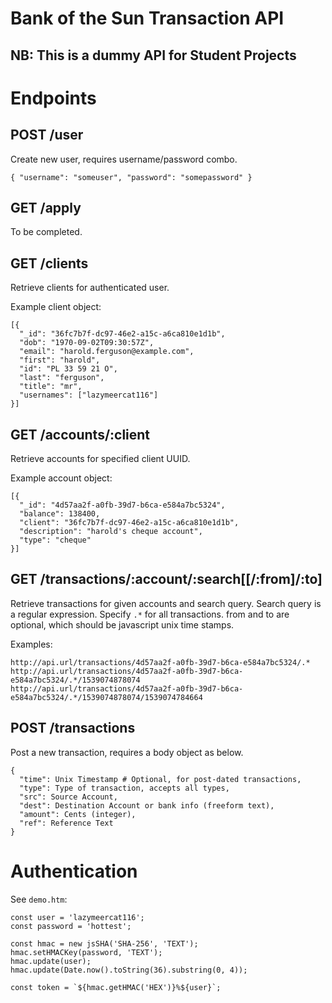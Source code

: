 # Bank of the Sun Transaction API
## NB: This is a dummy API for Student Projects

# Endpoints

## POST /user
Create new user, requires username/password combo.
```
{ "username": "someuser", "password": "somepassword" }
```

## GET /apply
To be completed.

## GET /clients
Retrieve clients for authenticated user.

Example client object:
```
[{
  "_id": "36fc7b7f-dc97-46e2-a15c-a6ca810e1d1b",
  "dob": "1970-09-02T09:30:57Z",
  "email": "harold.ferguson@example.com",
  "first": "harold",
  "id": "PL 33 59 21 O",
  "last": "ferguson",
  "title": "mr",
  "usernames": ["lazymeercat116"]
}]
```

## GET /accounts/:client
Retrieve accounts for specified client UUID.

Example account object:
```
[{
  "_id": "4d57aa2f-a0fb-39d7-b6ca-e584a7bc5324",
  "balance": 138400,
  "client": "36fc7b7f-dc97-46e2-a15c-a6ca810e1d1b",
  "description": "harold's cheque account",
  "type": "cheque"
}]
```

## GET /transactions/:account/:search[[/:from]/:to]
Retrieve transactions for given accounts and search query.
Search query is a regular expression. Specify `.*` for all transactions.
from and to are optional, which should be javascript unix time stamps.

Examples:
```
http://api.url/transactions/4d57aa2f-a0fb-39d7-b6ca-e584a7bc5324/.*
http://api.url/transactions/4d57aa2f-a0fb-39d7-b6ca-e584a7bc5324/.*/1539074878074
http://api.url/transactions/4d57aa2f-a0fb-39d7-b6ca-e584a7bc5324/.*/1539074878074/1539074784664
```

## POST /transactions
Post a new transaction, requires a body object as below.

```
{
  "time": Unix Timestamp # Optional, for post-dated transactions,
  "type": Type of transaction, accepts all types,
  "src": Source Account,
  "dest": Destination Account or bank info (freeform text),
  "amount": Cents (integer),
  "ref": Reference Text
}
```
# Authentication
See `demo.htm`:

```
const user = 'lazymeercat116';
const password = 'hottest';

const hmac = new jsSHA('SHA-256', 'TEXT');
hmac.setHMACKey(password, 'TEXT');
hmac.update(user);
hmac.update(Date.now().toString(36).substring(0, 4));

const token = `${hmac.getHMAC('HEX')}%${user}`;
```
